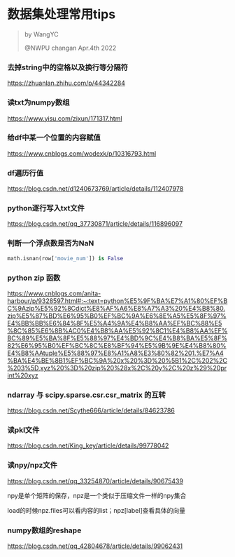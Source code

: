 # 数据集处理常用tips

> by WangYC
>
> @NWPU changan Apr.4th 2022

### 去掉string中的空格以及换行等分隔符

https://zhuanlan.zhihu.com/p/44342284

### 读txt为numpy数组

https://www.yisu.com/zixun/171317.html

### 给df中某一个位置的内容赋值

https://www.cnblogs.com/wodexk/p/10316793.html

### df遍历行值

https://blog.csdn.net/d1240673769/article/details/112407978

### python逐行写入txt文件

https://blog.csdn.net/qq_37730871/article/details/116896097

### 判断一个浮点数是否为NaN

```python
math.isnan(row['movie_num']) is False
```

### python zip 函数

https://www.cnblogs.com/anita-harbour/p/9328597.html#:~:text=python%E5%9F%BA%E7%A1%80%EF%BC%9Azip%E5%92%8Cdict%E8%AF%A6%E8%A7%A3%20%E4%B8%80.zip%E5%87%BD%E6%95%B0%EF%BC%9A%E6%8E%A5%E5%8F%97%E4%BB%BB%E6%84%8F%E5%A4%9A%E4%B8%AA%EF%BC%88%E5%8C%85%E6%8B%AC0%E4%B8%AA%E5%92%8C1%E4%B8%AA%EF%BC%89%E5%BA%8F%E5%88%97%E4%BD%9C%E4%B8%BA%E5%8F%82%E6%95%B0%EF%BC%8C%E8%BF%94%E5%9B%9E%E4%B8%80%E4%B8%AAtuple%E5%88%97%E8%A1%A8%E3%80%82%201.%E7%A4%BA%E4%BE%8B1%EF%BC%9A%20x%20%3D%20%5B1%2C%202%2C%203%5D,xyz%20%3D%20zip%20%28x%2C%20y%2C%20z%29%20print%20xyz

### ndarray 与 scipy.sparse.csr.csr_matrix 的互转

https://blog.csdn.net/Scythe666/article/details/84623786

### 读pkl文件

https://blog.csdn.net/King_key/article/details/99778042

### 读npy/npz文件

https://blog.csdn.net/qq_33254870/article/details/90675439

npy是单个矩阵的保存，npz是一个类似于压缩文件一样的npy集合

load的时候npz.files可以看内容的list；npz[label]查看具体的向量

### numpy数组的reshape

https://blog.csdn.net/qq_42804678/article/details/99062431

 